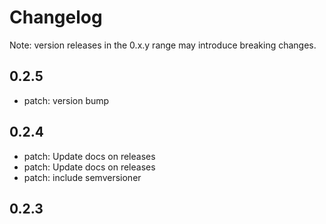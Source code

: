 # Changelog
Note: version releases in the 0.x.y range may introduce breaking changes.

## 0.2.5

- patch: version bump

## 0.2.4

- patch: Update docs on releases
- patch: Update docs on releases
- patch: include semversioner

## 0.2.3


